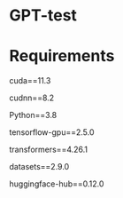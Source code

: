 # GPT-test

# Requirements

cuda==11.3

cudnn==8.2

Python==3.8

tensorflow-gpu==2.5.0

transformers==4.26.1

datasets==2.9.0

huggingface-hub==0.12.0
